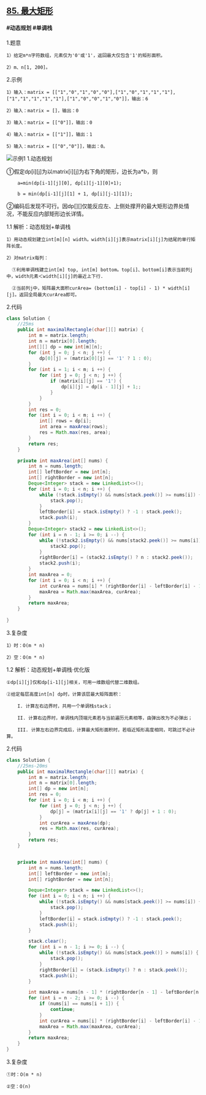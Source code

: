 ## [85. 最大矩形](https://leetcode.cn/problems/maximal-rectangle/)

#### #动态规划 #单调栈
1.题意

    1）给定m*n字符数组，元素仅为'0'或'1'，返回最大仅包含'1'的矩形面积。

    2）m、n[1, 200]。

2.示例

    1）输入：matrix = [["1","0","1","0","0"],["1","0","1","1","1"],["1","1","1","1","1"],["1","0","0","1","0"]]，输出：6

    2）输入：matrix = []，输出：0

    3）输入：matrix = [["0"]]，输出：0

    4）输入：matrix = [["1"]]，输出：1

    5）输入：matrix = [["0","0"]]，输出：0。
![示例1](https://assets.leetcode.com/uploads/2020/09/14/maximal.jpg)
1.动态规划

①假定dp[i][j]为以matrix[i][j]为右下角的矩形，边长为a*b，则

        a=min(dp[i-1][j][0], dp[i][j-1][0]+1);

        b = min(dp[i-1][j][1] + 1, dp[i][j-1][1]);

②编码后发现不可行。因dp[][]仅能反应左、上侧处撑开的最大矩形边界处情况，不能反应内部矩形边长详情。

1.1 解析：动态规划+单调栈

    1）用动态规划建立int[m][n] width。width[i][j]表示matrix[i][j]为结尾的单行矩阵长度。

    2）对matrix每列：

      ①利用单调栈建立int[m] top, int[m] bottom。top[i]、bottom[i]表示当前列j中，width元素＜width[i][j]的最近上下行.

      ②当前列j中，矩阵最大面积curArea= (bottom[i] - top[i] - 1) * width[i][j]。返回全局最大curArea即可。

2.代码
```java
class Solution {
  	//25ms
    public int maximalRectangle(char[][] matrix) {
        int m = matrix.length;
        int n = matrix[0].length;
        int[][] dp = new int[m][n];
        for (int j = 0; j < n; j ++) {
            dp[0][j] = (matrix[0][j] == '1' ? 1 : 0);
        }
        for (int i = 1; i < m; i ++) {
            for (int j = 0; j < n; j ++) {
                if (matrix[i][j] == '1') {
                    dp[i][j] = dp[i - 1][j] + 1;;
                }
            }
        }
        int res = 0;
        for (int i = 0; i < m; i ++) {
            int[] rows = dp[i];
            int area = maxArea(rows);
            res = Math.max(res, area);
        }
        return res;
    }

    private int maxArea(int[] nums) {
        int n = nums.length;
        int[] leftBorder = new int[n];
        int[] rightBorder = new int[n];      
        Deque<Integer> stack = new LinkedList<>();
        for (int i = 0; i < n; i ++) {
            while (!stack.isEmpty() && nums[stack.peek()] >= nums[i]) {
                stack.pop();
            }
            leftBorder[i] = stack.isEmpty() ? -1 : stack.peek();
            stack.push(i);
        }
        Deque<Integer> stack2 = new LinkedList<>();
        for (int i = n - 1; i >= 0; i --) {
            while (!stack2.isEmpty() && nums[stack2.peek()] >= nums[i]) {
                stack2.pop();
            }
            rightBorder[i] = (stack2.isEmpty() ? n : stack2.peek());
            stack2.push(i);
        }        
        int maxArea = 0;
        for (int i = 0; i < n; i ++) {
            int curArea = nums[i] * (rightBorder[i] - leftBorder[i] - 1);
            maxArea = Math.max(maxArea, curArea);
        }
        return maxArea; 
    }
    
}
```
3.复杂度

    1）时：O(m * n)

    2）空：O(m * n)

1.2 解析：动态规划+单调栈·优化版

    ①dp[i][j]仅和dp[i-1][j]相关，可用一维数组代替二维数组。

    ②给定每层高度int[n] dp时，计算该层最大矩阵面积：

        I. 计算左右边界时，共用一个单调栈stack；

        II. 计算右边界时，单调栈内顶端元素若与当前遍历元素相等，由弹出改为不必弹出；

        III. 计算左右边界完成后，计算最大矩形面积时，若临近矩形高度相同，可跳过不必计算。

2.代码
```java
class Solution {
    //25ms-20ms
    public int maximalRectangle(char[][] matrix) {
        int m = matrix.length;
        int n = matrix[0].length;
        int[] dp = new int[n];
        int res = 0;
        for (int i = 0; i < m; i ++) {
            for (int j = 0; j < n; j ++) {
                dp[j] = (matrix[i][j] == '1' ? dp[j] + 1 : 0);
            }
            int curArea = maxArea(dp);
            res = Math.max(res, curArea);
        }
        return res;
    }


    private int maxArea(int[] nums) {
        int n = nums.length;
        int[] leftBorder = new int[n];
        int[] rightBorder = new int[n];

        Deque<Integer> stack = new LinkedList<>();
        for (int i = 0; i < n; i ++) {
            while (!stack.isEmpty() && nums[stack.peek()] >= nums[i]) {
                stack.pop();
            }
            leftBorder[i] = stack.isEmpty() ? -1 : stack.peek();
            stack.push(i);
        }

        stack.clear();
        for (int i = n - 1; i >= 0; i --) {
            while (!stack.isEmpty() && nums[stack.peek()] > nums[i]) {
                stack.pop();
            }
            rightBorder[i] = (stack.isEmpty() ? n : stack.peek());
            stack.push(i);
        }

        int maxArea = nums[n - 1] * (rightBorder[n - 1] - leftBorder[n - 1] - 1);
        for (int i = n - 2; i >= 0; i --) {
            if (nums[i] == nums[i + 1]) {
                continue;
            }
            int curArea = nums[i] * (rightBorder[i] - leftBorder[i] - 1);
            maxArea = Math.max(maxArea, curArea);
        }
        return maxArea;
    }
}
```


3.复杂度

    ①时：O(m * n)

    ②空：O(n)
